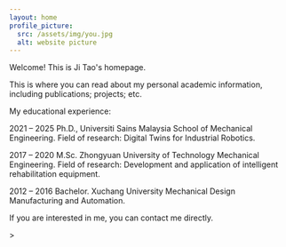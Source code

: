 ```yaml
---
layout: home
profile_picture:
  src: /assets/img/you.jpg
  alt: website picture
---
```


<p>
  Welcome! This is Ji Tao's homepage.
</p>

<p>
This is where you can read about my personal academic information, including publications; projects; etc.
</p>

<p>
My educational experience:
</p>
<p>
2021 – 2025 Ph.D., Universiti Sains Malaysia School of Mechanical Engineering.
Field of research: Digital Twins for Industrial Robotics.
</p>
<p>
2017 – 2020 M.Sc. Zhongyuan University of Technology Mechanical Engineering.
Field of research: Development and application of intelligent rehabilitation equipment.
</p>
<p>
2012 – 2016 Bachelor. Xuchang University Mechanical Design Manufacturing and Automation.
</p>

<p>
If you are interested in me, you can contact me directly.
</p>>
